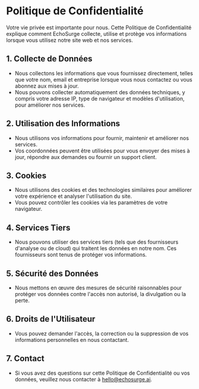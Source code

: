 # Politique de Confidentialité

Votre vie privée est importante pour nous. Cette Politique de Confidentialité explique comment EchoSurge collecte, utilise et protège vos informations lorsque vous utilisez notre site web et nos services.

## 1. Collecte de Données

- Nous collectons les informations que vous fournissez directement, telles que votre nom, email et entreprise lorsque vous nous contactez ou vous abonnez aux mises à jour.
- Nous pouvons collecter automatiquement des données techniques, y compris votre adresse IP, type de navigateur et modèles d'utilisation, pour améliorer nos services.

## 2. Utilisation des Informations

- Nous utilisons vos informations pour fournir, maintenir et améliorer nos services.
- Vos coordonnées peuvent être utilisées pour vous envoyer des mises à jour, répondre aux demandes ou fournir un support client.

## 3. Cookies

- Nous utilisons des cookies et des technologies similaires pour améliorer votre expérience et analyser l'utilisation du site.
- Vous pouvez contrôler les cookies via les paramètres de votre navigateur.

## 4. Services Tiers

- Nous pouvons utiliser des services tiers (tels que des fournisseurs d'analyse ou de cloud) qui traitent les données en notre nom. Ces fournisseurs sont tenus de protéger vos informations.

## 5. Sécurité des Données

- Nous mettons en œuvre des mesures de sécurité raisonnables pour protéger vos données contre l'accès non autorisé, la divulgation ou la perte.

## 6. Droits de l'Utilisateur

- Vous pouvez demander l'accès, la correction ou la suppression de vos informations personnelles en nous contactant.

## 7. Contact

- Si vous avez des questions sur cette Politique de Confidentialité ou vos données, veuillez nous contacter à [hello@echosurge.ai](mailto:hello@echosurge.ai). 